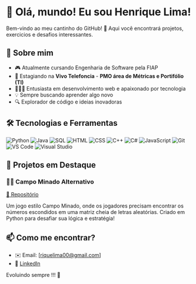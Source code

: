 # 👋 Olá, mundo! Eu sou Henrique Lima!

Bem-vindo ao meu cantinho do GitHub! 🚀 Aqui você encontrará projetos, exercicios e desafios interessantes.

## 🚀 Sobre mim
- 🎮 Atualmente cursando Engenharia de Software pela FIAP
- 💼 Estagiando na **Vivo Telefoncia** - **PMO área de Métricas e Portifólio (TI)**
- 🧑🏽‍💻 Entusiasta em desenvolvimento web e apaixonado por tecnologia
- 💡 Sempre buscando aprender algo novo
- 🔍 Explorador de código e ideias inovadoras

## 🛠️ Tecnologias e Ferramentas

![Python](https://img.shields.io/badge/-Python-3776AB?style=flat-square&logo=python&logoColor=white)
![Java](https://img.shields.io/badge/-Java-007396?style=flat-square&logo=java&logoColor=white)
![SQL](https://img.shields.io/badge/-SQL-4479A1?style=flat-square&logo=postgresql&logoColor=white)
![HTML](https://img.shields.io/badge/-HTML5-E34F26?style=flat-square&logo=html5&logoColor=white)
![CSS](https://img.shields.io/badge/-CSS3-1572B6?style=flat-square&logo=css3&logoColor=white)
![C++](https://img.shields.io/badge/-C++-00599C?style=flat-square&logo=c%2B%2B&logoColor=white)
![C#](https://img.shields.io/badge/-C%23-239120?style=flat-square&logo=c-sharp&logoColor=white)
![JavaScript](https://img.shields.io/badge/-JavaScript-F7DF1E?style=flat-square&logo=javascript&logoColor=black)
![Git](https://img.shields.io/badge/-Java-F05032?style=flat-square&logo=git&logoColor=white)
![VS Code](https://img.shields.io/badge/-VS%20Code-007ACC?style=flat-square&logo=visual-studio-code&logoColor=white)
![Visual Studio](https://img.shields.io/badge/-Visual%20Studio-5C2D91?style=flat-square&logo=visual-studio&logoColor=white)

## 📌 Projetos em Destaque

### 🕵️‍♂️ **Campo Minado Alternativo**
[🔗 Repositório](https://github.com/seu-usuario/nome-do-repositorio)

Um jogo estilo Campo Minado, onde os jogadores precisam encontrar os números escondidos em uma matriz cheia de letras aleatórias. Criado em Python para desafiar sua lógica e estratégia!

## 📫 Como me encontrar?

- ✉️ Email: [riquelima00@gmail.com]
- 🔗 [LinkedIn](www.linkedin.com/in/henrique-lima-463686277)

Evoluindo sempre !!! 🚀 
